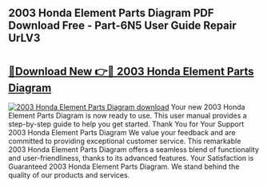 ## 2003 Honda Element Parts Diagram PDF Download Free - Part-6N5 User Guide Repair UrLV3

# <h2><a href="http://dfm4b1h.blite.top/?on=2003+Honda+Element+Parts+Diagram">🔗Download New 👉🔴 2003 Honda Element Parts Diagram</a></h2>

[![2003 Honda Element Parts Diagram download](https://i.imgur.com/lujVjoI.png)](http://dfm4b1h.blite.top/?on=2003+Honda+Element+Parts+Diagram)
Your new 2003 Honda Element Parts Diagram is now ready to use. This user manual provides a step-by-step guide to help you get started. Thank You for Your Support 2003 Honda Element Parts Diagram We value your feedback and are committed to providing exceptional customer service. This remarkable 2003 Honda Element Parts Diagram offers a seamless blend of functionality and user-friendliness, thanks to its advanced features. Your Satisfaction is Guaranteed 2003 Honda Element Parts Diagram. We stand behind the quality of our products and services.

